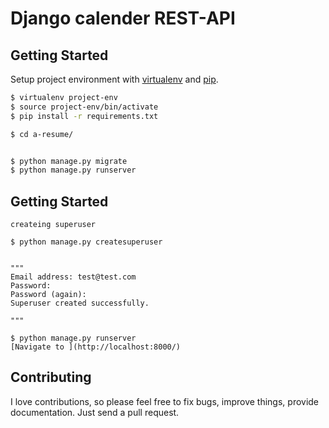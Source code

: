 # Django calender REST-API


## Getting Started

Setup project environment with [virtualenv](https://virtualenv.pypa.io) and [pip](https://pip.pypa.io).

```bash
$ virtualenv project-env
$ source project-env/bin/activate
$ pip install -r requirements.txt

$ cd a-resume/


$ python manage.py migrate
$ python manage.py runserver
```
## Getting Started

```
createing superuser

$ python manage.py createsuperuser


""" 
Email address: test@test.com
Password: 
Password (again): 
Superuser created successfully.

"""

$ python manage.py runserver
[Navigate to ](http://localhost:8000/)

```


## Contributing

I love contributions, so please feel free to fix bugs, improve things, provide documentation. Just send a pull request.

